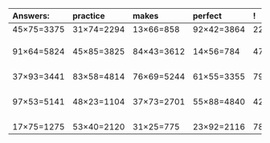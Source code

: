 | Answers: | practice | makes | perfect | ! |
| :--- | :--- | :--- | :--- | :--- |
| 45×75=3375 | 31×74=2294 | 13×66=858 | 92×42=3864 | 22×14=308 | 
|   |   |   |   |   | 
|   |   |   |   |   | 
|   |   |   |   |   | 
| 91×64=5824 | 45×85=3825 | 84×43=3612 | 14×56=784 | 47×41=1927 | 
|   |   |   |   |   | 
|   |   |   |   |   | 
|   |   |   |   |   | 
|   |   |   |   |   | 
| 37×93=3441 | 83×58=4814 | 76×69=5244 | 61×55=3355 | 79×49=3871 | 
|   |   |   |   |   | 
|   |   |   |   |   | 
|   |   |   |   |   | 
|   |   |   |   |   | 
| 97×53=5141 | 48×23=1104 | 37×73=2701 | 55×88=4840 | 42×49=2058 | 
|   |   |   |   |   | 
|   |   |   |   |   | 
|   |   |   |   |   | 
|   |   |   |   |   | 
| 17×75=1275 | 53×40=2120 | 31×25=775 | 23×92=2116 | 78×13=1014 | 
